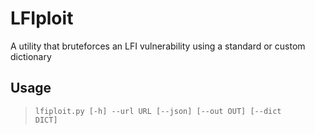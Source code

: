 # LFIploit
A utility that bruteforces an LFI vulnerability using a standard or custom dictionary 

## Usage
><code>lfiploit.py [-h] --url URL [--json] [--out OUT] [--dict DICT]</code>
